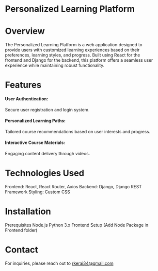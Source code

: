 # Personalized Learning Platform

# Overview
The Personalized Learning Platform is a web application designed to provide users with customized 
learning experiences based on their preferences, learning styles, and progress.
Built using React for the frontend and Django for the backend, this platform offers a seamless user 
experience while maintaining robust functionality.

# Features
#### User Authentication:
Secure user registration and login system.
#### Personalized Learning Paths: 
Tailored course recommendations based on user interests and progress.
#### Interactive Course Materials: 
Engaging content delivery through videos.

# Technologies Used
Frontend: React, React Router, Axios
Backend: Django, Django REST Framework
Styling: Custom CSS

# Installation
Prerequisites
Node.js
Python 3.x
Frontend Setup (Add Node Package in Frontend folder)

# Contact
For inquiries, please reach out to rkerai34@gmail.com
